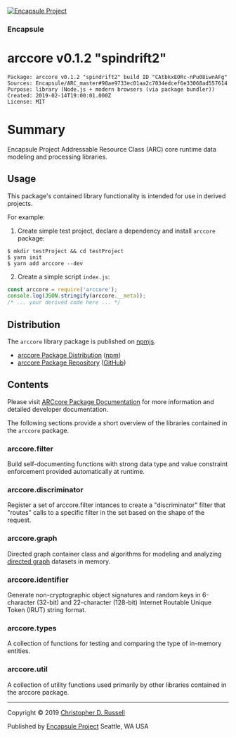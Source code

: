 [![Encapsule Project](https://encapsule.io/images/blue-burst-encapsule.io-icon-72x72.png "Encapsule Project")](https://encapsule.io)

### Encapsule

# arccore v0.1.2 "spindrift2"

```
Package: arccore v0.1.2 "spindrift2" build ID "CAtbkxEORc-nPu08iwnAFg"
Sources: Encapsule/ARC_master#90ae9733ec01aa2c7034edcef6e33068ad557614
Purpose: library (Node.js + modern browsers (via package bundler))
Created: 2019-02-14T19:00:01.000Z
License: MIT
```

# Summary

Encapsule Project Addressable Resource Class (ARC) core runtime data modeling and processing libraries.

## Usage

This package's contained library functionality is intended for use in derived projects.

For example:

1. Create simple test project, declare a dependency and install `arccore` package:

```
$ mkdir testProject && cd testProject
$ yarn init
$ yarn add arccore --dev
```

2. Create a simple script `index.js`:

```JavaScript
const arccore = require('arccore');
console.log(JSON.stringify(arccore.__meta));
/* ... your derived code here ... */
```

## Distribution

The `arccore` library package is published on [npmjs](https://npmjs.com).

- [arccore Package Distribution](https://npmjs.com/package/arccore/v/0.1.2) ([npm](https://www.npmjs.com/~chrisrus))
- [arccore Package Repository](https://github.com/Encapsule/arccore) ([GitHub](https://github.com/Encapsule))

## Contents

Please visit [ARCcore Package Documentation](https://encapsule.io/docs/ARCcore) for more information and detailed developer documentation.

The following sections provide a short overview of the libraries contained in the `arccore` package.

### arccore.filter

Build self-documenting functions with strong data type and value constraint enforcement provided automatically at runtime.

### arccore.discriminator

Register a set of arccore.filter intances to create a "discriminator" filter that "routes" calls to a specific filter in the set based on the shape of the request.

### arccore.graph

Directed graph container class and algorithms for modeling and analyzing [directed graph](https://en.wikipedia.org/wiki/Directed_graph) datasets in memory.

### arccore.identifier

Generate non-cryptographic object signatures and random keys in 6-character (32-bit) and 22-character (128-bit) Internet Routable Unique Token (IRUT) string format.

### arccore.types

A collection of functions for testing and comparing the type of in-memory entities.

### arccore.util

A collection of utility functions used primarily by other libraries contained in the arccore package.

<hr>

Copyright &copy; 2019 [Christopher D. Russell](http://chrisrussell.net)

Published by [Encapsule Project](https://encapsule.io) Seattle, WA USA